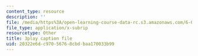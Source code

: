 ```yaml
---
content_type: resource
description: ''
file: /media/https%3A/open-learning-course-data-rc.s3.amazonaws.com/6-004-computation-structures-spring-2017/20322e6dc97056768cbdbaa170033b99_z3DEmSG8kPk.vtt
file_type: application/x-subrip
resourcetype: Other
title: 3play caption file
uid: 20322e6d-c970-5676-8cbd-baa170033b99
---
```

